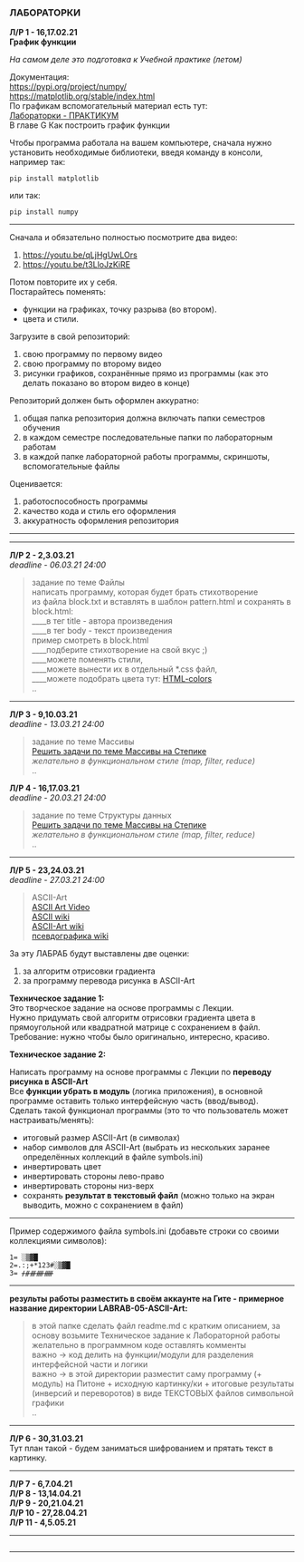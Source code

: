 ### ЛАБОРАТОРКИ  

**Л/Р 1 - 16,17.02.21**  
**График функции**  

*На самом деле это подготовка к Учебной практике (летом)*  

Документация:  
https://pypi.org/project/numpy/  
https://matplotlib.org/stable/index.html  
По графикам вспомогательный материал есть тут:  
[Лабораторки - ПРАКТИКУМ](https://pcoding.ru/pdf/PythonJunior.pdf)  
В главе G Как построить график функции  

Чтобы программа работала на вашем компьютере, сначала нужно установить необходимые библиотеки, введя команду в
консоли, например так:  
```
pip install matplotlib
```
или так:  
```
pip install numpy
```

---  

Сначала и обязательно полностью посмотрите два видео:  
1) https://youtu.be/qLjHgUwLOrs  
2) https://youtu.be/t3LloJzKiRE  

Потом повторите их у себя.  
Постарайтесь поменять:  
- функции на графиках, точку разрыва (во втором).  
- цвета и стили.

Загрузите в свой репозиторий:  
1) свою программу по первому видео  
2) свою программу по второму видео  
3) рисунки графиков, сохранённые прямо из программы (как это делать показано во втором видео в конце)  

Репозиторий должен быть оформлен аккуратно:  
1) общая папка репозитория должна включать папки семестров обучения  
2) в каждом семестре последовательные папки по лабораторным работам  
3) в каждой папке лабораторной работы программы, скриншоты, вспомогательные файлы  

Оценивается:  
1) работоспособность программы  
2) качество кода и стиль его оформления  
3) аккуратность оформления репозитория  

---  
---  

**Л/Р 2 - 2,3.03.21**  
_deadline - 06.03.21 24:00_  

> задание по теме Файлы  
> написать программу, которая будет брать стихотворение  
> из файла block.txt и вставлять в шаблон pattern.html и сохранять в block.html:  
> ____в тег title - автора произведения  
> ____в тег body - текст произведения  
> пример смотреть в block.html  
> ____подберите стихотворение на свой вкус ;)  
> ____можете поменять стили,  
> ____можете вынести их в отдельный *.css файл,  
> ____можете подобрать цвета тут: [HTML-colors](https://basicweb.ru/html/html_colors.php)  
> ..  

---  

**Л/Р 3 - 9,10.03.21**  
_deadline - 13.03.21 24:00_  

> задание по теме Массивы  
> [Решить задачи по теме Массивы на Степике](https://stepik.org/lesson/416145/step/2?unit=405659)  
> _желательно в функциональном стиле (map, filter, reduce)_  
> ..

**Л/Р 4 - 16,17.03.21**  
_deadline - 20.03.21 24:00_  

> задание по теме Структуры данных  
> [Решить задачи по теме Массивы на Степике](https://stepik.org/lesson/502817/step/1?unit=494533)  
> _желательно в функциональном стиле (map, filter, reduce)_  
> ..

---  

**Л/Р 5 - 23,24.03.21**  
_deadline - 27.03.21 24:00_  

> ASCII-Art  
> [ASCII Art Video](https://youtu.be/qC-eM4JBh0w)  
> [ASCII wiki](https://ru.wikipedia.org/wiki/ASCII)  
> [ASCII-Art wiki](https://ru.wikipedia.org/wiki/ASCII-%D0%B3%D1%80%D0%B0%D1%84%D0%B8%D0%BA%D0%B0)  
> [псевдографика wiki](https://ru.wikipedia.org/wiki/%D0%9F%D1%81%D0%B5%D0%B2%D0%B4%D0%BE%D0%B3%D1%80%D0%B0%D1%84%D0%B8%D0%BA%D0%B0)  

За эту ЛАБРАБ будут выставлены две оценки:  
1) за алгоритм отрисовки градиента  
2) за программу перевода рисунка в ASCII-Art  

__Техническое задание 1:__  
Это творческое задание на основе программы с Лекции.  
Нужно придумать свой алгоритм отрисовки градиента цвета в прямоугольной или квадратной матрице с сохранением в файл.  
Требование: нужно чтобы было оригинально, интересно, красиво.  

__Техническое задание 2:__  

Написать программу на основе программы с Лекции по **переводу рисунка в ASCII-Art**  
Все **функции убрать в модуль** (логика приложения), в основной программе оставить только интерфейсную часть (ввод/вывод).  
Сделать такой функционал программы (это то что пользователь может настраивать/менять):  
* итоговый размер ASCII-Art (в символах)  
* набор символов для ASCII-Art (выбрать из нескольких заранее определённых коллекций в файле symbols.ini)  
* инвертировать цвет  
* инвертировать стороны лево-право  
* инвертировать стороны низ-верх  
* сохранять **результат в текстовый файл** (можно только на экран выводить, можно с сохранением в файл)  

---  

Пример содержимого файла symbols.ini (добавьте строки со своими коллекциями символов):  
```
1= ░▒▓█  
2=.:;+*123#░▒▓█  
3= ᚋᚌᚍᚎᚏ  
```

---  

**результы работы разместить в своём аккаунте на Гите - примерное название директории LABRAB-05-ASCII-Art:**  
> в этой папке сделать файл readme.md с кратким описанием, за основу возьмите Техническое задание к Лабораторной работы  
> желательно в программном коде оставлять комменты  
> важно -> код делить на функции/модули для разделения интерфейсной части и логики  
> важно -> в этой директории разместит саму программу (+ модуль) на Питоне + исходную картинку/ки + итоговые результаты (инверсий и переворотов) в виде ТЕКСТОВЫХ файлов символьной графики  
> ..

---  

**Л/Р 6 - 30,31.03.21**  
Тут план такой - будем заниматься шифрованием и прятать текст в картинку.  

---  

**Л/Р 7 - 6,7.04.21**  
**Л/Р 8 - 13,14.04.21**  
**Л/Р 9 - 20,21.04.21**  
**Л/Р 10 - 27,28.04.21**  
**Л/Р 11 - 4,5.05.21**  

---  

```

```

---

